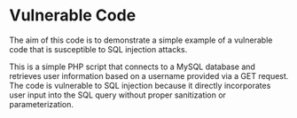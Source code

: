 # Vulnerable Code
The aim of this code is to demonstrate a simple example of a vulnerable code that is susceptible to SQL injection attacks.

This is a simple PHP script that connects to a MySQL database and retrieves user information based on a username provided via a GET request. The code is vulnerable to SQL injection because it directly incorporates user input into the SQL query without proper sanitization or parameterization.

